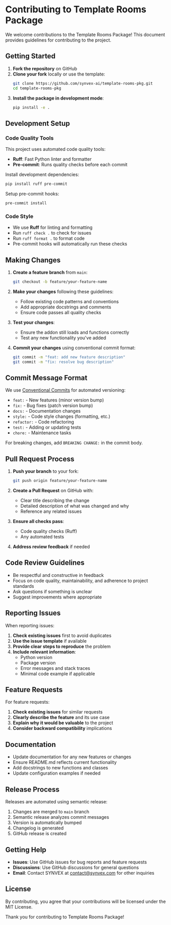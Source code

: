 # Contributing to Template Rooms Package

We welcome contributions to the Template Rooms Package! This document provides guidelines for contributing to the project.

## Getting Started

1. **Fork the repository** on GitHub
2. **Clone your fork** locally or use the template:
   ```bash
   git clone https://github.com/synvex-ai/template-rooms-pkg.git
   cd template-rooms-pkg
   ```
3. **Install the package in development mode**:
   ```bash
   pip install -e .
   ```

## Development Setup

### Code Quality Tools

This project uses automated code quality tools:

- **Ruff**: Fast Python linter and formatter
- **Pre-commit**: Runs quality checks before each commit

Install development dependencies:
```bash
pip install ruff pre-commit
```

Setup pre-commit hooks:
```bash
pre-commit install
```

### Code Style

- We use **Ruff** for linting and formatting
- Run `ruff check .` to check for issues
- Run `ruff format .` to format code
- Pre-commit hooks will automatically run these checks

## Making Changes

1. **Create a feature branch** from `main`:
   ```bash
   git checkout -b feature/your-feature-name
   ```

2. **Make your changes** following these guidelines:
   - Follow existing code patterns and conventions
   - Add appropriate docstrings and comments
   - Ensure code passes all quality checks

3. **Test your changes**:
   - Ensure the addon still loads and functions correctly
   - Test any new functionality you've added

4. **Commit your changes** using conventional commit format:
   ```bash
   git commit -m "feat: add new feature description"
   git commit -m "fix: resolve bug description"
   ```

## Commit Message Format

We use [Conventional Commits](https://www.conventionalcommits.org/) for automated versioning:

- `feat:` - New features (minor version bump)
- `fix:` - Bug fixes (patch version bump)
- `docs:` - Documentation changes
- `style:` - Code style changes (formatting, etc.)
- `refactor:` - Code refactoring
- `test:` - Adding or updating tests
- `chore:` - Maintenance tasks

For breaking changes, add `BREAKING CHANGE:` in the commit body.

## Pull Request Process

1. **Push your branch** to your fork:
   ```bash
   git push origin feature/your-feature-name
   ```

2. **Create a Pull Request** on GitHub with:
   - Clear title describing the change
   - Detailed description of what was changed and why
   - Reference any related issues

3. **Ensure all checks pass**:
   - Code quality checks (Ruff)
   - Any automated tests

4. **Address review feedback** if needed

## Code Review Guidelines

- Be respectful and constructive in feedback
- Focus on code quality, maintainability, and adherence to project standards
- Ask questions if something is unclear
- Suggest improvements where appropriate

## Reporting Issues

When reporting issues:

1. **Check existing issues** first to avoid duplicates
2. **Use the issue template** if available
3. **Provide clear steps to reproduce** the problem
4. **Include relevant information**:
   - Python version
   - Package version
   - Error messages and stack traces
   - Minimal code example if applicable

## Feature Requests

For feature requests:

1. **Check existing issues** for similar requests
2. **Clearly describe the feature** and its use case
3. **Explain why it would be valuable** to the project
4. **Consider backward compatibility** implications

## Documentation

- Update documentation for any new features or changes
- Ensure README.md reflects current functionality
- Add docstrings to new functions and classes
- Update configuration examples if needed

## Release Process

Releases are automated using semantic release:

1. Changes are merged to `main` branch
2. Semantic release analyzes commit messages
3. Version is automatically bumped
4. Changelog is generated
5. GitHub release is created

## Getting Help

- **Issues**: Use GitHub issues for bug reports and feature requests
- **Discussions**: Use GitHub discussions for general questions
- **Email**: Contact SYNVEX at contact@synvex.com for other inquiries

## License

By contributing, you agree that your contributions will be licensed under the MIT License.

Thank you for contributing to Template Rooms Package!